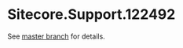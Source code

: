 # Sitecore.Support.122492

See [master branch](https://github.com/sitecoresupport/Sitecore.Support.122492) for details.